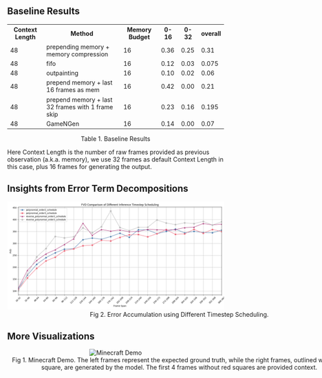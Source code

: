 ## Baseline Results

<center>
<table>
  <tr>
    <th>Context Length</th>
    <th>Method</th>
    <th>Memory Budget</th>
    <th>0-16</th>
    <th>0-32</th>
    <th>overall</th>
  </tr>
  <tr>
    <td>48</td>
    <td>prepending memory + memory compression</td>
    <td>16</td>
    <td>0.36</td>
    <td>0.25</td>
    <td>0.31</td>
  </tr>
  <tr>
    <td>48</td>
    <td>fifo</td>
    <td>16</td>
    <td>0.12</td>
    <td>0.03</td>
    <td>0.075</td>
  </tr>
  <tr>
    <td>48</td>
    <td>outpainting</td>
    <td>16</td>
    <td>0.10</td>
    <td>0.02</td>
    <td>0.06</td>
  </tr>
  <tr>
    <td>48</td>
    <td>prepend memory + last 16 frames as mem</td>
    <td>16</td>
    <td>0.42</td>
    <td>0.00</td>
    <td>0.21</td>
  </tr>
  <tr>
    <td>48</td>
    <td>prepend memory + last 32 frames with 1 frame skip</td>
    <td>16</td>
    <td>0.23</td>
    <td>0.16</td>
    <td>0.195</td>
  </tr>
  <tr>
    <td>48</td>
    <td>GameNGen</td>
    <td>16</td>
    <td>0.14</td>
    <td>0.00</td>
    <td>0.07</td>
  </tr>
</table>

</center>

<center>Table 1. Baseline Results</center>

Here Context Length is the number of raw frames provided as previous observation (a.k.a. memory), we use 32 frames as default Context Length in this case, plus 16 frames for generating the output.

## Insights from Error Term Decompositions

<center><img src="assets/fvd_comparison_timestep_scheduling.png" alt="Timestep Scheduling" width="1000"/></center>
<center><div style="width: 800px">Fig 2. Error Accumulation using Different Timestep Scheduling.</div></center>

## More Visualizations

<center><img src="assets/minecraft_demo.png" alt="Minecraft Demo" width="1000"/></center>
<center><div style="width: 800px">Fig 1. Minecraft Demo. The left frames represent the expected ground truth, while the right frames, outlined with a red square, are generated by the model. The first 4 frames without red squares are provided context.</div></center>

